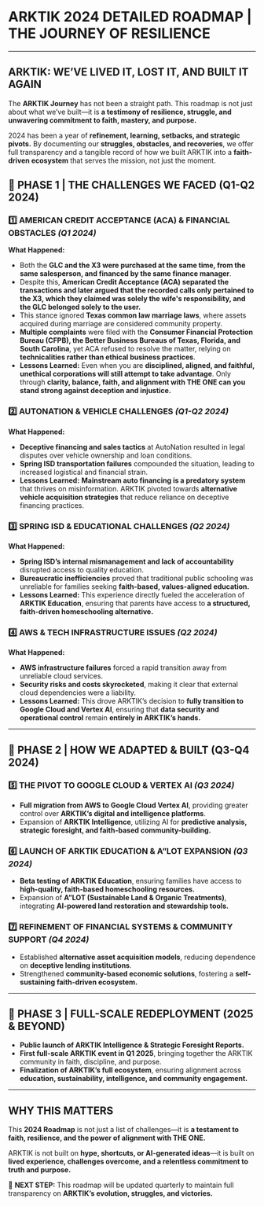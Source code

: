 # ARKTIK 2024 DETAILED ROADMAP | THE JOURNEY OF RESILIENCE

---

##  **ARKTIK: WE’VE LIVED IT, LOST IT, AND BUILT IT AGAIN**

The **ARKTIK Journey** has not been a straight path. This roadmap is not just about what we’ve built—it is **a testimony of resilience, struggle, and unwavering commitment to faith, mastery, and purpose.**

2024 has been a year of **refinement, learning, setbacks, and strategic pivots.** By documenting our **struggles, obstacles, and recoveries**, we offer full transparency and a tangible record of how we built ARKTIK into a **faith-driven ecosystem** that serves the mission, not just the moment.

## **🔹 PHASE 1 | THE CHALLENGES WE FACED (Q1-Q2 2024)**

### **1️⃣ AMERICAN CREDIT ACCEPTANCE (ACA) & FINANCIAL OBSTACLES** *(Q1 2024)*
**What Happened:**
- Both the **GLC and the X3 were purchased at the same time, from the same salesperson, and financed by the same finance manager**.
- Despite this, **American Credit Acceptance (ACA) separated the transactions and later argued that the recorded calls only pertained to the X3, which they claimed was solely the wife's responsibility, and the GLC belonged solely to the user.**
- This stance ignored **Texas common law marriage laws**, where assets acquired during marriage are considered community property.
- **Multiple complaints** were filed with the **Consumer Financial Protection Bureau (CFPB), the Better Business Bureaus of Texas, Florida, and South Carolina**, yet ACA refused to resolve the matter, relying on **technicalities rather than ethical business practices**.
- **Lessons Learned:** Even when you are **disciplined, aligned, and faithful, unethical corporations will still attempt to take advantage**. Only through **clarity, balance, faith, and alignment with THE ONE can you stand strong against deception and injustice.**

### **2️⃣ AUTONATION & VEHICLE CHALLENGES** *(Q1-Q2 2024)*
**What Happened:**
- **Deceptive financing and sales tactics** at AutoNation resulted in legal disputes over vehicle ownership and loan conditions.
- **Spring ISD transportation failures** compounded the situation, leading to increased logistical and financial strain.
- **Lessons Learned:** **Mainstream auto financing is a predatory system** that thrives on misinformation. ARKTIK pivoted towards **alternative vehicle acquisition strategies** that reduce reliance on deceptive financing practices.

### **3️⃣ SPRING ISD & EDUCATIONAL CHALLENGES** *(Q2 2024)*
**What Happened:**
- **Spring ISD’s internal mismanagement and lack of accountability** disrupted access to quality education.
- **Bureaucratic inefficiencies** proved that traditional public schooling was unreliable for families seeking **faith-based, values-aligned education.**
- **Lessons Learned:** This experience directly fueled the acceleration of **ARKTIK Education**, ensuring that parents have access to **a structured, faith-driven homeschooling alternative.**

### **4️⃣ AWS & TECH INFRASTRUCTURE ISSUES** *(Q2 2024)*
**What Happened:**
- **AWS infrastructure failures** forced a rapid transition away from unreliable cloud services.
- **Security risks and costs skyrocketed**, making it clear that external cloud dependencies were a liability.
- **Lessons Learned:** This drove ARKTIK’s decision to **fully transition to Google Cloud and Vertex AI**, ensuring that **data security and operational control** remain **entirely in ARKTIK’s hands.**

---

## **🔹 PHASE 2 | HOW WE ADAPTED & BUILT (Q3-Q4 2024)**

### **5️⃣ THE PIVOT TO GOOGLE CLOUD & VERTEX AI** *(Q3 2024)*
- **Full migration from AWS to Google Cloud Vertex AI**, providing greater control over **ARKTIK’s digital and intelligence platforms**.
- Expansion of **ARKTIK Intelligence**, utilizing AI for **predictive analysis, strategic foresight, and faith-based community-building.**

### **6️⃣ LAUNCH OF ARKTIK EDUCATION & A”LOT EXPANSION** *(Q3 2024)*
- **Beta testing of ARKTIK Education**, ensuring families have access to **high-quality, faith-based homeschooling resources.**
- Expansion of **A”LOT (Sustainable Land & Organic Treatments)**, integrating **AI-powered land restoration and stewardship tools.**

### **7️⃣ REFINEMENT OF FINANCIAL SYSTEMS & COMMUNITY SUPPORT** *(Q4 2024)*
- Established **alternative asset acquisition models**, reducing dependence on **deceptive lending institutions**.
- Strengthened **community-based economic solutions**, fostering a **self-sustaining faith-driven ecosystem.**

---

## **🔹 PHASE 3 | FULL-SCALE REDEPLOYMENT (2025 & BEYOND)**
- **Public launch of ARKTIK Intelligence & Strategic Foresight Reports.**
- **First full-scale ARKTIK event in Q1 2025**, bringing together the ARKTIK community in faith, discipline, and purpose.
- **Finalization of ARKTIK’s full ecosystem**, ensuring alignment across **education, sustainability, intelligence, and community engagement.**

---

## **WHY THIS MATTERS**
This **2024 Roadmap** is not just a list of challenges—it is **a testament to faith, resilience, and the power of alignment with THE ONE.**

ARKTIK is not built on **hype, shortcuts, or AI-generated ideas**—it is built on **lived experience, challenges overcome, and a relentless commitment to truth and purpose.**

🚀 **NEXT STEP:** This roadmap will be updated quarterly to maintain full transparency on **ARKTIK’s evolution, struggles, and victories.**

